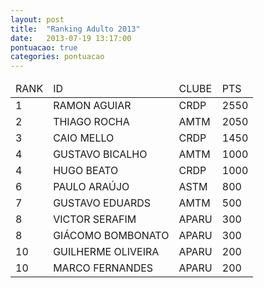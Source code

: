 ```yaml
---
layout: post
title:  "Ranking Adulto 2013"
date:   2013-07-19 13:17:00
pontuacao: true
categories: pontuacao
---
```


<table>
  <thead>
    <tr><td>RANK</td><td>ID</td><td>CLUBE</td><td>PTS</td></tr>
  </thead>
  <tbody>
    <tr><td>1</td><td>RAMON AGUIAR</td><td>CRDP</td><td>2550</td></tr>
    <tr><td>2</td><td>THIAGO ROCHA</td><td>AMTM</td><td>2050</td></tr>
    <tr><td>3</td><td>CAIO MELLO</td><td>CRDP</td><td>1450</td></tr>
    <tr><td>4</td><td>GUSTAVO BICALHO</td><td>AMTM</td><td>1000</td></tr>
    <tr><td>4</td><td>HUGO BEATO</td><td>CRDP</td><td>1000</td></tr>
    <tr><td>6</td><td>PAULO ARAÚJO</td><td>ASTM</td><td>800</td></tr>
    <tr><td>7</td><td>GUSTAVO EDUARDS</td><td>AMTM</td><td>500</td></tr>
    <tr><td>8</td><td>VICTOR SERAFIM</td><td>APARU</td><td>300</td></tr>
    <tr><td>8</td><td>GIÁCOMO BOMBONATO</td><td>APARU</td><td>300</td></tr>
    <tr><td>10</td><td>GUILHERME OLIVEIRA</td><td>APARU</td><td>200</td></tr>
    <tr><td>10</td><td>MARCO FERNANDES</td><td>APARU</td><td>200</td></tr>
  </tbody>
</table>